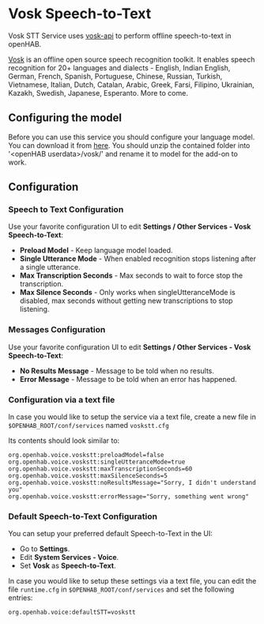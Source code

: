 # Vosk Speech-to-Text

Vosk STT Service uses [vosk-api](https://github.com/alphacep/vosk-api) to perform offline speech-to-text in openHAB.

[Vosk](https://alphacephei.com/vosk/) is an offline open source speech recognition toolkit.
It enables speech recognition for 20+ languages and dialects - English, Indian English, German, French, Spanish, Portuguese, Chinese, Russian, Turkish, Vietnamese, Italian, Dutch, Catalan, Arabic, Greek, Farsi, Filipino, Ukrainian, Kazakh, Swedish, Japanese, Esperanto.
More to come.

## Configuring the model

Before you can use this service you should configure your language model.
You can download it from [here](https://alphacephei.com/vosk/models).
You should unzip the contained folder into '\<openHAB userdata\>/vosk/' and rename it to model for the add-on to work.

## Configuration

### Speech to Text Configuration

Use your favorite configuration UI to edit **Settings / Other Services - Vosk Speech-to-Text**:

* **Preload Model** - Keep language model loaded.
* **Single Utterance Mode** - When enabled recognition stops listening after a single utterance.
* **Max Transcription Seconds** - Max seconds to wait to force stop the transcription.
* **Max Silence Seconds** - Only works when singleUtteranceMode is disabled, max seconds without getting new transcriptions to stop listening.

### Messages Configuration

Use your favorite configuration UI to edit **Settings / Other Services - Vosk Speech-to-Text**:

* **No Results Message** - Message to be told when no results.
* **Error Message** - Message to be told when an error has happened.

### Configuration via a text file

In case you would like to setup the service via a text file, create a new file in `$OPENHAB_ROOT/conf/services` named `voskstt.cfg`

Its contents should look similar to:

```
org.openhab.voice.voskstt:preloadModel=false
org.openhab.voice.voskstt:singleUtteranceMode=true
org.openhab.voice.voskstt:maxTranscriptionSeconds=60
org.openhab.voice.voskstt:maxSilenceSeconds=5
org.openhab.voice.voskstt:noResultsMessage="Sorry, I didn't understand you"
org.openhab.voice.voskstt:errorMessage="Sorry, something went wrong"
```

### Default Speech-to-Text Configuration

You can setup your preferred default Speech-to-Text in the UI:

* Go to **Settings**.
* Edit **System Services - Voice**.
* Set **Vosk** as **Speech-to-Text**.

In case you would like to setup these settings via a text file, you can edit the file `runtime.cfg` in `$OPENHAB_ROOT/conf/services` and set the following entries:

```
org.openhab.voice:defaultSTT=voskstt
```

